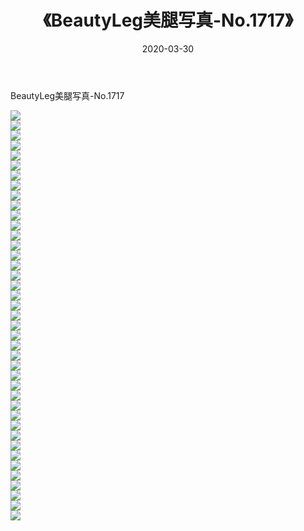 ﻿---
layout: post
title:  《BeautyLeg美腿写真-No.1717》
date:   2020-03-30
img: http://img.660000.xyz/Sharelink/网络美图/2020/BeautyLeg美腿写真-No.1717/000.jpg
categories: [美女, 清纯, 唯美]
---

BeautyLeg美腿写真-No.1717

  ![](http://img.660000.xyz/Sharelink/网络美图/2020/BeautyLeg美腿写真-No.1717/001.jpg) <br> ![](http://img.660000.xyz/Sharelink/网络美图/2020/BeautyLeg美腿写真-No.1717/002.jpg) <br> ![](http://img.660000.xyz/Sharelink/网络美图/2020/BeautyLeg美腿写真-No.1717/003.jpg) <br> ![](http://img.660000.xyz/Sharelink/网络美图/2020/BeautyLeg美腿写真-No.1717/004.jpg) <br> ![](http://img.660000.xyz/Sharelink/网络美图/2020/BeautyLeg美腿写真-No.1717/005.jpg) <br> ![](http://img.660000.xyz/Sharelink/网络美图/2020/BeautyLeg美腿写真-No.1717/006.jpg) <br> ![](http://img.660000.xyz/Sharelink/网络美图/2020/BeautyLeg美腿写真-No.1717/007.jpg) <br> ![](http://img.660000.xyz/Sharelink/网络美图/2020/BeautyLeg美腿写真-No.1717/008.jpg) <br> ![](http://img.660000.xyz/Sharelink/网络美图/2020/BeautyLeg美腿写真-No.1717/009.jpg) <br> ![](http://img.660000.xyz/Sharelink/网络美图/2020/BeautyLeg美腿写真-No.1717/010.jpg) <br> ![](http://img.660000.xyz/Sharelink/网络美图/2020/BeautyLeg美腿写真-No.1717/011.jpg) <br> ![](http://img.660000.xyz/Sharelink/网络美图/2020/BeautyLeg美腿写真-No.1717/012.jpg) <br> ![](http://img.660000.xyz/Sharelink/网络美图/2020/BeautyLeg美腿写真-No.1717/013.jpg) <br> ![](http://img.660000.xyz/Sharelink/网络美图/2020/BeautyLeg美腿写真-No.1717/014.jpg) <br> ![](http://img.660000.xyz/Sharelink/网络美图/2020/BeautyLeg美腿写真-No.1717/015.jpg) <br> ![](http://img.660000.xyz/Sharelink/网络美图/2020/BeautyLeg美腿写真-No.1717/016.jpg) <br> ![](http://img.660000.xyz/Sharelink/网络美图/2020/BeautyLeg美腿写真-No.1717/017.jpg) <br> ![](http://img.660000.xyz/Sharelink/网络美图/2020/BeautyLeg美腿写真-No.1717/018.jpg) <br> ![](http://img.660000.xyz/Sharelink/网络美图/2020/BeautyLeg美腿写真-No.1717/019.jpg) <br> ![](http://img.660000.xyz/Sharelink/网络美图/2020/BeautyLeg美腿写真-No.1717/020.jpg) <br> ![](http://img.660000.xyz/Sharelink/网络美图/2020/BeautyLeg美腿写真-No.1717/021.jpg) <br> ![](http://img.660000.xyz/Sharelink/网络美图/2020/BeautyLeg美腿写真-No.1717/022.jpg) <br> ![](http://img.660000.xyz/Sharelink/网络美图/2020/BeautyLeg美腿写真-No.1717/023.jpg) <br> ![](http://img.660000.xyz/Sharelink/网络美图/2020/BeautyLeg美腿写真-No.1717/024.jpg) <br> ![](http://img.660000.xyz/Sharelink/网络美图/2020/BeautyLeg美腿写真-No.1717/025.jpg) <br> ![](http://img.660000.xyz/Sharelink/网络美图/2020/BeautyLeg美腿写真-No.1717/026.jpg) <br> ![](http://img.660000.xyz/Sharelink/网络美图/2020/BeautyLeg美腿写真-No.1717/027.jpg) <br> ![](http://img.660000.xyz/Sharelink/网络美图/2020/BeautyLeg美腿写真-No.1717/028.jpg) <br> ![](http://img.660000.xyz/Sharelink/网络美图/2020/BeautyLeg美腿写真-No.1717/029.jpg) <br> ![](http://img.660000.xyz/Sharelink/网络美图/2020/BeautyLeg美腿写真-No.1717/030.jpg) <br> ![](http://img.660000.xyz/Sharelink/网络美图/2020/BeautyLeg美腿写真-No.1717/031.jpg) <br> ![](http://img.660000.xyz/Sharelink/网络美图/2020/BeautyLeg美腿写真-No.1717/032.jpg) <br> ![](http://img.660000.xyz/Sharelink/网络美图/2020/BeautyLeg美腿写真-No.1717/033.jpg) <br> ![](http://img.660000.xyz/Sharelink/网络美图/2020/BeautyLeg美腿写真-No.1717/034.jpg) <br> ![](http://img.660000.xyz/Sharelink/网络美图/2020/BeautyLeg美腿写真-No.1717/035.jpg) <br> ![](http://img.660000.xyz/Sharelink/网络美图/2020/BeautyLeg美腿写真-No.1717/036.jpg) <br> ![](http://img.660000.xyz/Sharelink/网络美图/2020/BeautyLeg美腿写真-No.1717/037.jpg) <br> ![](http://img.660000.xyz/Sharelink/网络美图/2020/BeautyLeg美腿写真-No.1717/038.jpg) <br> ![](http://img.660000.xyz/Sharelink/网络美图/2020/BeautyLeg美腿写真-No.1717/039.jpg) <br> ![](http://img.660000.xyz/Sharelink/网络美图/2020/BeautyLeg美腿写真-No.1717/040.jpg) <br> ![](http://img.660000.xyz/Sharelink/网络美图/2020/BeautyLeg美腿写真-No.1717/041.jpg) <br>